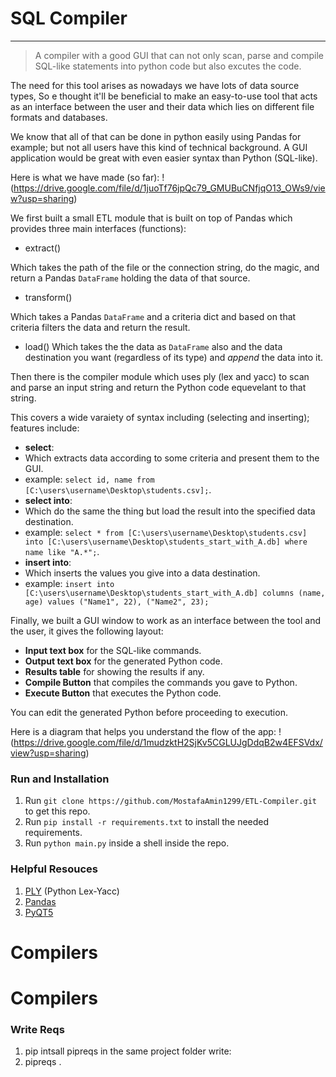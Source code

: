 # SQL Compiler

---

> A compiler with a good GUI that can not only scan, parse and compile SQL-like statements into python code but also excutes the code.

The need for this tool arises as nowadays we have lots of data source types, So e thought it'll be beneficial to make an easy-to-use tool that acts as an interface between the user and their data which lies on different file formats and databases.

We know that all of that can be done in python easily using Pandas for example; but not all users have this kind of technical background. A GUI application would be great with even easier syntax than Python (SQL-like).

Here is what we have made (so far):
!(https://drive.google.com/file/d/1juoTf76jpQc79_GMUBuCNfjqO13_OWs9/view?usp=sharing)

We first built a small ETL module that is built on top of Pandas which provides three main interfaces (functions):

- extract()

Which takes the path of the file or the connection string, do the magic, and return a Pandas `DataFrame` holding the data of that source.

- transform()

Which takes a Pandas `DataFrame` and a criteria dict and based on that criteria filters the data and return the result.

- load()
  Which takes the the data as `DataFrame` also and the data destination you want (regardless of its type) and _append_ the data into it.

Then there is the compiler module which uses ply (lex and yacc) to scan and parse an input string and return the Python code equevelant to that string.

This covers a wide varaiety of syntax including (selecting and inserting); features include:

- **select**:
- Which extracts data according to some criteria and present them to the GUI.
- example: `select id, name from [C:\users\username\Desktop\students.csv];`.
- **select into**:
- Which do the same the thing but load the result into the specified data destination.
- example: `select * from [C:\users\username\Desktop\students.csv] into [C:\users\username\Desktop\students_start_with_A.db] where name like "A.*";`.
- **insert into**:
- Which inserts the values you give into a data destination.
- example: `insert into [C:\users\username\Desktop\students_start_with_A.db] columns (name, age) values ("Name1", 22), ("Name2", 23);`

Finally, we built a GUI window to work as an interface between the tool and the user, it gives the following layout:

- **Input text box** for the SQL-like commands.
- **Output text box** for the generated Python code.
- **Results table** for showing the results if any.
- **Compile Button** that compiles the commands you gave to Python.
- **Execute Button** that executes the Python code.

You can edit the generated Python before proceeding to execution.

Here is a diagram that helps you understand the flow of the app:
!(https://drive.google.com/file/d/1mudzktH2SjKv5CGLUJgDdqB2w4EFSVdx/view?usp=sharing)

### Run and Installation

1. Run `git clone https://github.com/MostafaAmin1299/ETL-Compiler.git` to get this repo.
2. Run `pip install -r requirements.txt` to install the needed requirements.
3. Run `python main.py` inside a shell inside the repo.

### Helpful Resouces

1. [PLY](http://www.dabeaz.com/ply/ply.html) (Python Lex-Yacc)
2. [Pandas](https://pandas.pydata.org/docs/)
3. [PyQT5](https://doc.bccnsoft.com/docs/PyQt5/)

# Compilers

# Compilers

### Write Reqs

1. pip intsall pipreqs
   in the same project folder write:
2. pipreqs .
